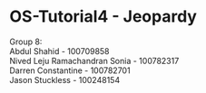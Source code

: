 # OS-Tutorial4 - Jeopardy

Group 8: </br>
Abdul Shahid - 100709858 </br>
Nived Leju Ramachandran Sonia - 100782317 </br>
Darren Constantine - 100782701 </br>
Jason Stuckless - 100248154 </br>
